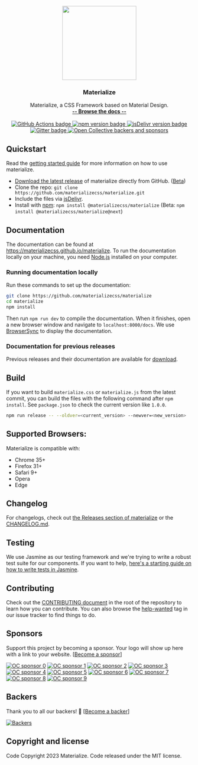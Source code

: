 <p align="center">
  <a href="https://materializecss.github.io/materialize/">
    <img src="https://materializecss.github.io/materialize/images/materialize.svg" width="200">
  </a>
</p>

<h3 align="center">Materialize</h3>

<p align="center">
  Materialize, a CSS Framework based on Material Design.
  <br>
  <a href="https://materializecss.github.io/materialize/"><strong>-- Browse the docs --</strong></a>
  <br>
  <br>
  <a href="https://github.com/materializecss/materialize/actions/">
    <img src="https://github.com/materializecss/materialize/actions/workflows/nightly.yml/badge.svg" alt="GitHub Actions badge">
  </a>
  <a href="https://www.npmjs.com/package/@materializecss/materialize">
    <img src="https://badge.fury.io/js/%40materializecss%2Fmaterialize.svg" alt="npm version badge">
  </a>
  <a href="https://www.jsdelivr.com/package/npm/@materializecss/materialize">
    <img src="https://data.jsdelivr.com/v1/package/npm/@materializecss/materialize/badge" alt="jsDelivr version badge">
  </a>
  <a href="https://gitter.im/materializecss/materialize">
    <img src="https://badges.gitter.im/Join%20Chat.svg" alt="Gitter badge">
  </a>
  <a href="https://opencollective.com/materialize">
    <img alt="Open Collective backers and sponsors" src="https://img.shields.io/opencollective/all/materialize">
  </a>
</p>

## Quickstart
Read the [getting started guide](https://materializecss.github.io/materialize/getting-started.html) for more information on how to use materialize.

- [Download the latest release](https://github.com/materializecss/materialize/releases/latest) of materialize directly from GitHub. ([Beta](https://github.com/materializecss/materialize/releases/))
- Clone the repo: `git clone https://github.com/materializecss/materialize.git`
- Include the files via [jsDelivr](https://www.jsdelivr.com/package/npm/@materializecss/materialize).
- Install with [npm](https://www.npmjs.com): `npm install @materializecss/materialize` (Beta: `npm install @materializecss/materialize@next`)

## Documentation
The documentation can be found at <https://materializecss.github.io/materialize>. To run the documentation locally on your machine, you need [Node.js](https://nodejs.org/en/) installed on your computer.

### Running documentation locally
Run these commands to set up the documentation:

```bash
git clone https://github.com/materializecss/materialize
cd materialize
npm install
```

Then run `npm run dev` to compile the documentation. When it finishes, open a new browser window and navigate to `localhost:8000/docs`. We use [BrowserSync](https://www.browsersync.io/) to display the documentation.

### Documentation for previous releases
Previous releases and their documentation are available for [download](https://github.com/materializecss/materialize/releases).

## Build
If you want to build `materialize.css` or `materialize.js` from the latest commit, you can build the files with the following command after `npm install`. See `package.json` to check the current version like `1.0.0`.

```sh
npm run release -- --oldver=<current_version> --newver=<new_version>
```

## Supported Browsers:
Materialize is compatible with:

- Chrome 35+
- Firefox 31+
- Safari 9+
- Opera
- Edge

## Changelog
For changelogs, check out [the Releases section of materialize](https://github.com/materializecss/materialize/releases) or the [CHANGELOG.md](CHANGELOG.md).

## Testing
We use Jasmine as our testing framework and we're trying to write a robust test suite for our components. If you want to help, [here's a starting guide on how to write tests in Jasmine](CONTRIBUTING.md#jasmine-testing-guide).

## Contributing
Check out the [CONTRIBUTING document](CONTRIBUTING.md) in the root of the repository to learn how you can contribute. You can also browse the [help-wanted](https://github.com/materializecss/materialize/labels/help-wanted) tag in our issue tracker to find things to do.

## Sponsors
Support this project by becoming a sponsor. Your logo will show up here with a link to your website. [[Become a sponsor](https://opencollective.com/materialize#sponsor)]

[![OC sponsor 0](https://opencollective.com/materialize/sponsor/0/avatar.svg)](https://opencollective.com/materialize/sponsor/0/website)
[![OC sponsor 1](https://opencollective.com/materialize/sponsor/1/avatar.svg)](https://opencollective.com/materialize/sponsor/1/website)
[![OC sponsor 2](https://opencollective.com/materialize/sponsor/2/avatar.svg)](https://opencollective.com/materialize/sponsor/2/website)
[![OC sponsor 3](https://opencollective.com/materialize/sponsor/3/avatar.svg)](https://opencollective.com/materialize/sponsor/3/website)
[![OC sponsor 4](https://opencollective.com/materialize/sponsor/4/avatar.svg)](https://opencollective.com/materialize/sponsor/4/website)
[![OC sponsor 5](https://opencollective.com/materialize/sponsor/5/avatar.svg)](https://opencollective.com/materialize/sponsor/5/website)
[![OC sponsor 6](https://opencollective.com/materialize/sponsor/6/avatar.svg)](https://opencollective.com/materialize/sponsor/6/website)
[![OC sponsor 7](https://opencollective.com/materialize/sponsor/7/avatar.svg)](https://opencollective.com/materialize/sponsor/7/website)
[![OC sponsor 8](https://opencollective.com/materialize/sponsor/8/avatar.svg)](https://opencollective.com/materialize/sponsor/8/website)
[![OC sponsor 9](https://opencollective.com/materialize/sponsor/9/avatar.svg)](https://opencollective.com/materialize/sponsor/9/website)


## Backers
Thank you to all our backers! 🙏 [[Become a backer](https://opencollective.com/materialize#backer)]

[![Backers](https://opencollective.com/materialize/backers.svg?width=890)](https://opencollective.com/materialize#backers)

## Copyright and license
Code Copyright 2023 Materialize. Code released under the MIT license.
